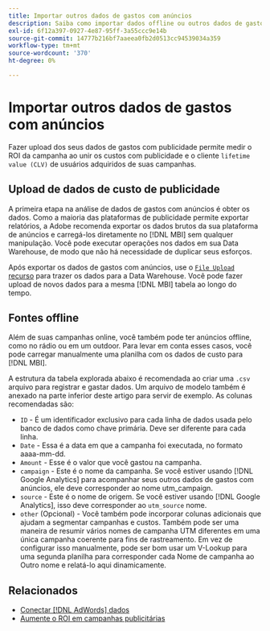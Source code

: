 ```yaml
---
title: Importar outros dados de gastos com anúncios
description: Saiba como importar dados offline ou outros dados de gastos com anúncios para o [!DNL MBI].
exl-id: 6f12a397-0927-4e87-95ff-3a55ccc9e14b
source-git-commit: 14777b216bf7aaeea0fb2d0513cc94539034a359
workflow-type: tm+mt
source-wordcount: '370'
ht-degree: 0%

---
```


# Importar outros dados de gastos com anúncios

Fazer upload dos seus dados de gastos com publicidade permite medir o ROI da campanha ao unir os custos com publicidade e o cliente `lifetime value (CLV)` de usuários adquiridos de suas campanhas.

## Upload de dados de custo de publicidade

A primeira etapa na análise de dados de gastos com anúncios é obter os dados. Como a maioria das plataformas de publicidade permite exportar relatórios, a Adobe recomenda exportar os dados brutos da sua plataforma de anúncios e carregá-los diretamente no [!DNL MBI] sem qualquer manipulação. Você pode executar operações nos dados em sua Data Warehouse, de modo que não há necessidade de duplicar seus esforços.

Após exportar os dados de gastos com anúncios, use o [`File Upload` recurso](../connecting-data/using-file-uploader.md) para trazer os dados para a Data Warehouse. Você pode fazer upload de novos dados para a mesma [!DNL MBI] tabela ao longo do tempo.

## Fontes offline

Além de suas campanhas online, você também pode ter anúncios offline, como no rádio ou em um outdoor. Para levar em conta esses casos, você pode carregar manualmente uma planilha com os dados de custo para [!DNL MBI].

A estrutura da tabela explorada abaixo é recomendada ao criar uma `.csv` arquivo para registrar e gastar dados. Um arquivo de modelo também é anexado na parte inferior deste artigo para servir de exemplo. As colunas recomendadas são:

* `ID` - É um identificador exclusivo para cada linha de dados usada pelo banco de dados como chave primária. Deve ser diferente para cada linha.
* `Date` - Essa é a data em que a campanha foi executada, no formato aaaa-mm-dd.
* `Amount` - Esse é o valor que você gastou na campanha.
* `campaign` - Este é o nome da campanha. Se você estiver usando [!DNL Google Analytics] para acompanhar seus outros dados de gastos com anúncios, ele deve corresponder ao nome utm\_campaign.
* `source` - Este é o nome de origem. Se você estiver usando [!DNL Google Analytics], isso deve corresponder ao `utm_source` nome.
* `other` (Opcional) - Você também pode incorporar colunas adicionais que ajudam a segmentar campanhas e custos. Também pode ser uma maneira de resumir vários nomes de campanha UTM diferentes em uma única campanha coerente para fins de rastreamento. Em vez de configurar isso manualmente, pode ser bom usar um V-Lookup para uma segunda planilha para corresponder cada Nome de campanha ao Outro nome e relatá-lo aqui dinamicamente.

## Relacionados

* [Conectar [!DNL AdWords] dados](../integrations/google-adwords.md)
* [Aumente o ROI em campanhas publicitárias](../../analysis/roi-ad-camp.md)
